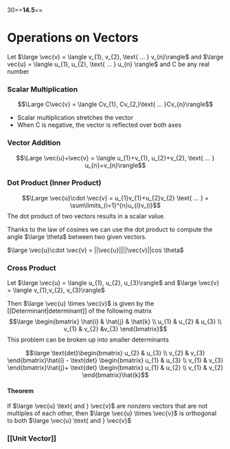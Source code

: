 30==**14.5**==

# Operations on Vectors

Let $\large \vec{v} = \langle v_{1}, v_{2}, \text{ ... } v_{n}\rangle$ and $\large vec{u} = \langle u_{1}, u_{2}, \text{ ... } u_{n} \rangle$ and C be any real number

### Scalar Multiplication
$$\Large C\vec{v} = \langle Cv_{1}, Cv_{2,}\text{ ... }Cv_{n}\rangle$$
- Scalar multiplication stretches the vector
- When C is negative, the vector is reflected over both axes

### Vector Addition
$$\Large \vec{u}+\vec{v} = \langle u_{1}+v_{1}, u_{2}+v_{2}, \text{ ... } u_{n}+v_{n}\rangle$$

### Dot Product (Inner Product)
$$\Large \vec{u}\cdot \vec{v} = u_{1}v_{1}+u_{2}v_{2} \text{ ... } = \sum\limits_{i=1}^{n}u_{i}v_{i}$$
The dot product of two vectors results in a scalar value.

Thanks to the law of cosines we can use the dot product to compute the angle $\large \theta$ between two given vectors.

$\large \vec{u}\cdot \vec{v} = ||\vec{u}||||\vec{v}||cos \theta$ 

### Cross Product

Let $\large \vec{u} = \langle u_{1}, u_{2}, u_{3}\rangle$ and $\large \vec{v} = \langle v_{1},v_{2}, v_{3}\rangle$

Then $\large \vec{u} \times \vec{v}$ is given by the [[Determinant|determinant]] of the following matrix
$$\large \begin{bmatrix} \hat{i}  & \hat{j} & \hat{k}  \\ u_{1} & u_{2} & u_{3}  \\ v_{1} & v_{2} &v_{3}  \end{bmatrix}$$
This problem can be broken up into smaller determinants

$$\large \text{det}\begin{bmatrix} u_{2} & u_{3}  \\ v_{2} & v_{3}   \end{bmatrix}\hat{i} - \text{det} \begin{bmatrix} u_{1} & u_{3}  \\ v_{1} & v_{3} \end{bmatrix}\hat{j}+ \text{det} \begin{bmatrix} u_{1} & u_{2} \\ v_{1} & v_{2} \end{bmatrix}\hat{k}$$

#### Theorem

If $\large \vec{u} \text{ and } \vec{v}$ are nonzero vectors that are not multiples of each other, 
then $\large \vec{u} \times \vec{v}$  is orthogonal to both $\large \vec{u} \text{ and } \vec{v}$

### [[Unit Vector]]

